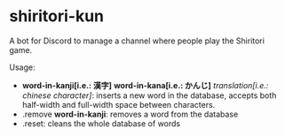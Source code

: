 # shiritori-kun
A bot for Discord to manage a channel where people play the Shiritori game.

Usage:
- **word-in-kanji[i.e.: 漢字]** **word-in-kana[i.e.: かんじ]** *translation[i.e.: chinese character]*: inserts a new word in the database, accepts both half-width and full-width space between characters.
- .remove **word-in-kanji**: removes a word from the database
- .reset: cleans the whole database of words
